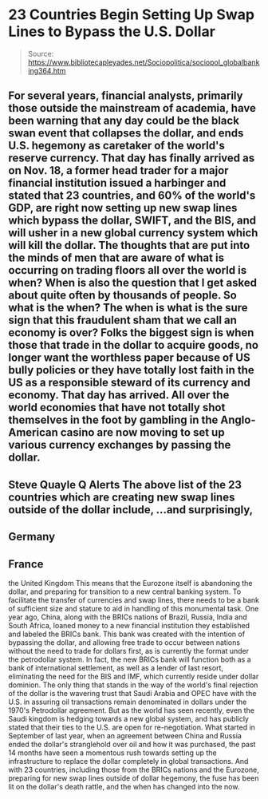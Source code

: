 # 23 Countries Begin Setting Up Swap Lines to Bypass the U.S. Dollar

> Source: https://www.bibliotecapleyades.net/Sociopolitica/sociopol_globalbanking364.htm

For several years, financial analysts,
primarily those outside the mainstream of academia, have been warning
that any day could be the black swan event that collapses the dollar,
and ends U.S. hegemony as caretaker of the world's reserve currency.
That day has finally arrived as on Nov. 18,
a former head trader for a major financial institution issued a
harbinger and stated that 23 countries, and 60% of the world's GDP, are
right now setting up new swap lines which bypass the dollar,
SWIFT, and
the BIS, and will usher in a new global
currency system which will kill the dollar.
The thoughts that are put into the
minds of men that are aware of what is occurring on trading floors
all over the world is when? When is also the question that I get
asked about quite often by thousands of people.
So what is the when? The when is
what is the sure sign that this fraudulent sham that we call an
economy is over?
Folks the biggest sign is when those that trade in the dollar to
acquire goods, no longer want the worthless paper because of US
bully policies or they have totally lost faith in the US as a
responsible steward of its currency and economy. That day has
arrived.
All over the world economies that
have not totally shot themselves in the foot by gambling in the
Anglo-American casino are now moving to set up various currency
exchanges by passing the dollar.
-
Steve Quayle Q Alerts
The above
list of the 23 countries which are
creating new swap lines outside of the dollar include,
...and surprisingly,
-
Germany
-
France
-
the United Kingdom
This means that the Eurozone itself is
abandoning the dollar, and preparing for transition to a new central
banking system.
To facilitate the transfer of currencies and
swap lines, there needs to be a bank of sufficient size and stature to
aid in handling of this monumental task. One year ago, China, along with
the BRICs nations of Brazil, Russia, India and South Africa, loaned
money to a new
financial institution they established
and labeled the
BRICs bank.
This bank was created with the intention of
bypassing the dollar, and allowing free trade to occur between nations
without the need to trade for dollars first, as is currently the format
under the petrodollar system.
In fact, the new BRICs bank will function
both as a bank of international settlement, as well as a lender of last
resort, eliminating the need for the BIS and IMF, which currently reside
under dollar dominion.
The only thing that stands in the way of the
world's final rejection of the dollar is the wavering trust that Saudi
Arabia and OPEC have with the U.S. in assuring oil transactions remain
denominated in dollars under the 1970's Petrodollar agreement. But as
the world has seen recently, even the Saudi kingdom is hedging towards a
new global system, and has publicly stated that their ties to the U.S.
are open for
re-negotiation.
What started in September of last year, when
an
agreement between China and Russia
ended the dollar's stranglehold over oil and how it was purchased, the
past 14 months have seen a momentous rush towards setting up the
infrastructure to replace the dollar completely in global transactions.
And with 23 countries, including those from
the BRICs nations and the Eurozone,
preparing for new swap lines outside of dollar hegemony, the fuse has
been lit on the dollar's death rattle, and the when has changed into the
now.
